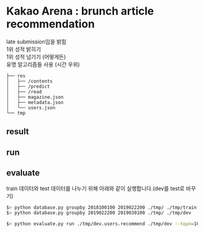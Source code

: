 # Kakao Arena : brunch article recommendation
late submission임을 밝힘  
1위 성적 밝히기  
1위 성적 넘기기 (어떻게든)  
유명 알고리즘들 사용 (시간 우위)  

```
├── res
│   ├── /contents
│   ├── /predict
│   ├── /read
│   ├── magazine.json
│   ├── metadata.json
│   └── users.json
└── tmp
```

## result  

## run  

## evaluate 
train 데이터와 test 데이터를 나누기 위해 아래와 같이 실행합니다.(dev를 test로 바꾸기)   
```bash
$> python database.py groupby 2018100100 2019022200 ./tmp/ ./tmp/train
$> python database.py groupby 2019022200 2019030100 ./tmp/ ./tmp/dev
```

```bash
$> python evaluate.py run ./tmp/dev.users.recommend ./tmp/dev --topn=100
```
